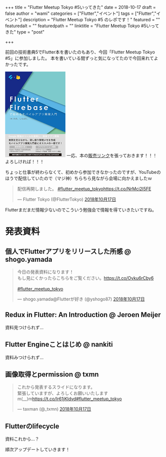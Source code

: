 +++
title = "Flutter Meetup Tokyo #5いってきた"
date = 2018-10-17
draft = false
author = "wami"
categories = ["Flutter","イベント"]
tags = ["Flutter","イベント"]
description = "Flutter Meetup Tokyo #5 のレポです！"
featured = ""
featuredalt = ""
featuredpath = ""
linktitle = "Flutter Meetup Tokyo #5いってきた"
type = "post"

+++

前回の技術書典5でFlutter本を書いたのもあり、今回「Flutter Meetup Tokyo #5」に参加しました。
本を書いている間ずっと気になってたので今回来れてよかったです。

[![販売リンク](../../img/2018/flutter_meetup_tokyo_5/book.png)](https://booth.pm/ja/items/1040806)
一応、本の[販売リンク](https://booth.pm/ja/items/1040806)を張っておきます！！！よろしければ！！！

ちょっと仕事が終わらなくて、初めから参加できなかったのですが、YouTubeのほうで配信していたので（マジ神）ちらちら見ながら会場に向かえましたｗ

<blockquote class="twitter-tweet" data-lang="ja"><p lang="ja" dir="ltr">配信再開しました。 <a href="https://twitter.com/hashtag/flutter_meetup_tokyo?src=hash&amp;ref_src=twsrc%5Etfw">#flutter_meetup_tokyo</a><a href="https://t.co/NrMci2I5FE">https://t.co/NrMci2I5FE</a></p>&mdash; Flutter Tokyo (@FlutterTokyo) <a href="https://twitter.com/FlutterTokyo/status/1052519082543570945?ref_src=twsrc%5Etfw">2018年10月17日</a></blockquote>
<script async src="https://platform.twitter.com/widgets.js" charset="utf-8"></script>

Flutterまだまだ情報少ないのでこういう勉強会で情報を得ていきたいですね。

# 発表資料

## 個人でFlutterアプリをリリースした所感 @ shogo.yamada

<blockquote class="twitter-tweet" data-lang="ja"><p lang="ja" dir="ltr">今日の発表資料になります！<br>もし見にくかったらこちらをご覧ください。<a href="https://t.co/Oyku6rCby6">https://t.co/Oyku6rCby6</a><br><br> <a href="https://twitter.com/hashtag/flutter_meetup_tokyo?src=hash&amp;ref_src=twsrc%5Etfw">#flutter_meetup_tokyo</a></p>&mdash; shogo.yamada@Flutterが好き (@yshogo87) <a href="https://twitter.com/yshogo87/status/1052505913414713344?ref_src=twsrc%5Etfw">2018年10月17日</a></blockquote>
<script async src="https://platform.twitter.com/widgets.js" charset="utf-8"></script>

## Redux in Flutter: An Introduction @ Jeroen Meijer

資料見つけられず…


## Flutter Engineことはじめ @ nankiti

資料みつけられず…

## 画像取得とpermission @ txmn

<blockquote class="twitter-tweet" data-lang="ja"><p lang="ja" dir="ltr">これから発表するスライドになります。<br>緊張していますが、よろしくお願いいたしますm(__)m<a href="https://t.co/Ir61jKIdvd">https://t.co/Ir61jKIdvd</a><a href="https://twitter.com/hashtag/flutter_meetup_tokyo?src=hash&amp;ref_src=twsrc%5Etfw">#flutter_meetup_tokyo</a></p>&mdash; taxman (@_txmn) <a href="https://twitter.com/_txmn/status/1052519437654360064?ref_src=twsrc%5Etfw">2018年10月17日</a></blockquote>
<script async src="https://platform.twitter.com/widgets.js" charset="utf-8"></script>

## Flutterのlifecycle

資料これから…？


順次アップデートしていきます！

